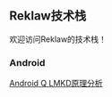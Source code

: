 ## Reklaw技术栈

欢迎访问Reklaw的技术栈！

### Android
[Android Q LMKD原理分析](https://github.com/reklaw-tech/reklaw_blog/blob/master/Android/ULMK/Android%20Q%20LMKD%E5%8E%9F%E7%90%86%E7%AE%80%E4%BB%8B.md)
